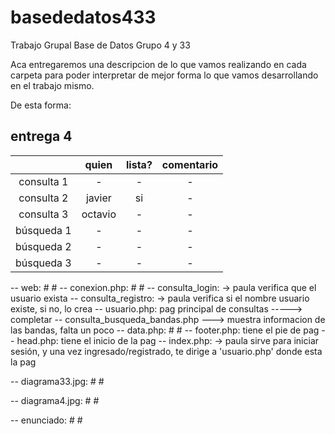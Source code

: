 # basededatos433
Trabajo Grupal Base de Datos Grupo 4 y 33

Aca entregaremos una descripcion de lo que vamos realizando en cada carpeta para poder interpretar de mejor forma lo que vamos desarrollando en el trabajo mismo.

De esta forma:
## entrega 4
|  | quien | lista? | comentario |
|:----------:|:-------:|:------:|:----------:|
| consulta 1 | - | - | - |
| consulta 2 | javier | si | - |
| consulta 3 | octavio | - | - |
| búsqueda 1 | - | - | - |
| búsqueda 2 | - | - | - |
| búsqueda 3 | - | - | - |

-- web: 
	# #
	-- conexion.php:
		# #
	-- consulta_login: -> paula
		verifica que el usuario exista
	-- consulta_registro: -> paula
		verifica si el nombre usuario existe, si no, lo crea
	-- usuario.php: 
		pag principal de consultas -----> completar
	-- consulta_busqueda_bandas.php ---> muestra informacion de las bandas, falta un poco
	-- data.php:
		# #
	-- footer.php:
		tiene el pie de pag
	-- head.php:
		tiene el inicio de la pag
	-- index.php: -> paula
		sirve para iniciar sesión, y una vez ingresado/registrado, te dirige a 'usuario.php' donde esta la pag

-- diagrama33.jpg:
	# #

-- diagrama4.jpg:
	# #

-- enunciado:
	# #
